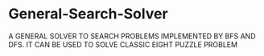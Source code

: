 # General-Search-Solver
A GENERAL SOLVER TO SEARCH PROBLEMS IMPLEMENTED BY BFS AND DFS. IT CAN BE USED TO SOLVE CLASSIC EIGHT PUZZLE PROBLEM
